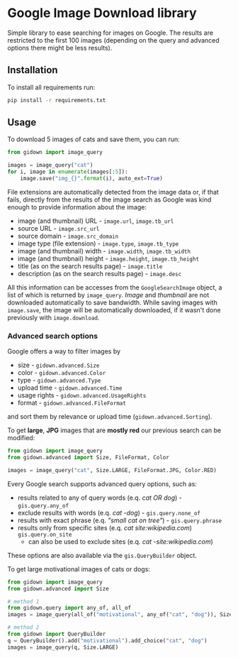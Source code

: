# Google Image Download library

Simple library to ease searching for images on Google.
The results are restricted to the first 100 images
(depending on the query and advanced options there might be less results).


## Installation

To install all requirements run:
```bash
pip install -r requirements.txt 
```



## Usage

To download 5 images of cats and save them, you can run:

```python
from gidown import image_query

images = image_query("cat")
for i, image in enumerate(images[:5]):
    image.save("img_{}".format(i), auto_ext=True)
```

File extensions are automatically detected from the image data or, 
if that fails, directly from the results of the image search 
as Google was kind enough to provide information about the image:

  - image (and thumbnail) URL - `image.url`, `image.tb_url`
  - source URL - `image.src_url`
  - source domain - `image.src_domain`
  - image type (file extension) - `image.type`, `image.tb_type`
  - image (and thumbnail) width - `image.width`, `image.tb_width`
  - image (and thumbnail) height - `image.height`, `image.tb_height`
  - title (as on the search results page) - `image.title`
  - description (as on the search results page) - `image.desc`
  
All this information can be accesses from the `GoogleSearchImage` object, 
a list of which is returned by `image_query`. *Image* and *thumbnail* 
are not downloaded automatically to save bandwidth. While saving images 
with `image.save`, the image will be automatically downloaded, if it wasn't
done previously with `image.download`.

### Advanced search options

Google offers a way to filter images by 

- size          -   `gidown.advanced.Size`
- color         -   `gidown.advanced.Color`
- type          -   `gidown.advanced.Type`
- upload time   -   `gidown.advanced.Time`
- usage rights  -   `gidown.advanced.UsageRights`
- format        -   `gidown.advanced.FileFormat`

and sort them by relevance or upload time (`gidown.advanced.Sorting`).
 
To get **large**, **JPG** images that are **mostly red**
our previous search can be modified:

```python
from gidown import image_query
from gidown.advanced import Size, FileFormat, Color

images = image_query("cat", Size.LARGE, FileFormat.JPG, Color.RED)
```

Every Google search supports advanced query options, such as:

- results related to any of query words (e.q. *cat OR dog*) - `gis.query.any_of`
- exclude results with words (e.q. *cat -dog*) - `gis.query.none_of`
- results with exact phrase (e.q. *"small cat on tree"*) - `gis.query.phrase`
- results only from specific sites (e.q. *cat site:wikipedia.com*) `gis.query.on_site`
  - can also be used to exclude sites (e.q. *cat -site:wikipedia.com*)

These options are also available via the `gis.QueryBuilder` object.

To get large motivational images of cats or dogs:

```python
from gidown import image_query
from gidown.advanced import Size

# method 1
from gidown.query import any_of, all_of
images = image_query(all_of("motivational", any_of("cat", "dog")), Size.LARGE)

# method 2
from gidown import QueryBuilder
q = QueryBuilder().add("motivational").add_choice("cat", "dog")
images = image_query(q, Size.LARGE)
```
